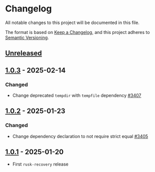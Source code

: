 # Changelog

All notable changes to this project will be documented in this file.

The format is based on [Keep a Changelog](https://keepachangelog.com/en/1.0.0/),
and this project adheres to [Semantic Versioning](https://semver.org/spec/v2.0.0.html).

## [Unreleased]

## [1.0.3] - 2025-02-14

### Changed

- Change deprecated `tempdir` with `tempfile` dependency [#3407]

## [1.0.2] - 2025-01-23

### Changed

- Change dependency declaration to not require strict equal [#3405]

## [1.0.1] - 2025-01-20

- First `rusk-recovery` release

<!-- Issues -->
[#3407]: https://github.com/dusk-network/rusk/issues/3407
[#3405]: https://github.com/dusk-network/rusk/issues/3405

[Unreleased]: https://github.com/dusk-network/rusk/compare/rusk-recovery-1.0.3...HEAD
[1.0.3]: https://github.com/dusk-network/rusk/compare/rusk-recovery-1.0.2...rusk-recovery-1.0.3
[1.0.2]: https://github.com/dusk-network/rusk/compare/rusk-recovery-1.0.1...rusk-recovery-1.0.2
[1.0.1]: https://github.com/dusk-network/rusk/tree/rusk-recovery-1.0.1

